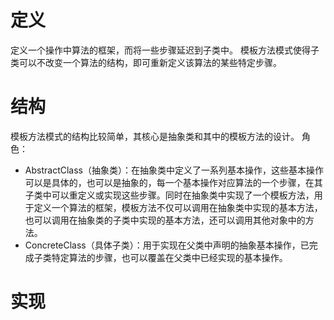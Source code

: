 # 定义
定义一个操作中算法的框架，而将一些步骤延迟到子类中。
模板方法模式使得子类可以不改变一个算法的结构，即可重新定义该算法的某些特定步骤。

# 结构
模板方法模式的结构比较简单，其核心是抽象类和其中的模板方法的设计。
角色：
- AbstractClass（抽象类）：在抽象类中定义了一系列基本操作，这些基本操作可以是具体的，也可以是抽象的，每一个基本操作对应算法的一个步骤，在其子类中可以重定义或实现这些步骤。同时在抽象类中实现了一个模板方法，用于定义一个算法的框架，模板方法不仅可以调用在抽象类中实现的基本方法，也可以调用在抽象类的子类中实现的基本方法，还可以调用其他对象中的方法。
- ConcreteClass（具体子类）：用于实现在父类中声明的抽象基本操作，已完成子类特定算法的步骤，也可以覆盖在父类中已经实现的基本操作。

# 实现
